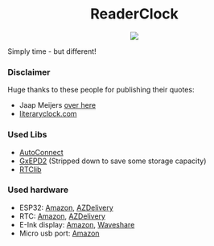 <h1 align="center">
  ReaderClock
</h1>

<p align="center">
    <a href="https://www.gnu.org/licenses/agpl-3.0">
    <img src="https://img.shields.io/badge/License-AGPL%20v3-blue.svg" />
  </a>
</p>

Simply time - but different! 

### Disclaimer
Huge thanks to these people for publishing their quotes:
- Jaap Meijers  [over here](https://www.instructables.com/Literary-Clock-Made-From-E-reader/)
- [literaryclock.com](http://literaryclock.com)

### Used Libs
- [AutoConnect](https://github.com/Hieromon/AutoConnect)
- [GxEPD2](https://github.com/ZinggJM/GxEPD2) (Stripped down to save some storage capacity)
- [RTClib](https://github.com/adafruit/RTClib)

### Used hardware
- ESP32: [Amazon](https://www.amazon.de/-/en/dp/B08BZGC22Q), [AZDelivery](https://www.az-delivery.de/en/products/esp32-dev-kit-c-v4-unverlotet)
- RTC: [Amazon](https://www.amazon.de/-/en/dp/B07RGTFWS3), [AZDelivery](https://www.az-delivery.de/en/products/ds3231-real-time-clock)
- E-Ink display: [Amazon](https://www.amazon.de/gp/product/B074NR1SW2), [Waveshare](https://www.waveshare.com/product/displays/e-paper/4.2inch-e-paper-module.htm)
- Micro usb port: [Amazon](https://www.amazon.de/-/en/WayinTop-Pieces-Adaptor-Breakout-Converter/dp/B07W13X3TD/ref=sr_1_3)
